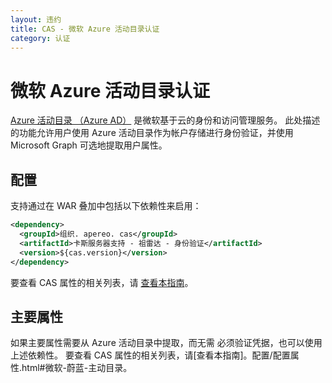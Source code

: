 ```yaml
---
layout: 违约
title: CAS - 微软 Azure 活动目录认证
category: 认证
---
```


# 微软 Azure 活动目录认证

[Azure 活动目录 （Azure AD）](https://docs.microsoft.com/en-us/azure/active-directory/fundamentals/active-directory-whatis) 是微软基于云的身份和访问管理服务。 此处描述的功能允许用户使用 Azure 活动目录作为帐户存储进行身份验证，并使用 Microsoft Graph 可选地提取用户属性。

## 配置

支持通过在 WAR 叠加中包括以下依赖性来启用：

```xml
<dependency>
  <groupId>组织. apereo. cas</groupId>
  <artifactId>卡斯服务器支持 - 祖雷达 - 身份验证</artifactId>
  <version>${cas.version}</version>
</dependency>
```

要查看 CAS 属性的相关列表，请 [查看本指南](../configuration/Configuration-Properties.html#microsoft-azure-active-directory-authentication)。

## 主要属性

如果主要属性需要从 Azure 活动目录中提取，而无需 必须验证凭据，也可以使用上述依赖性。 要查看 CAS 属性的相关列表，请[查看本指南]。配置/配置属性.html#微软-蔚蓝-主动目录。
